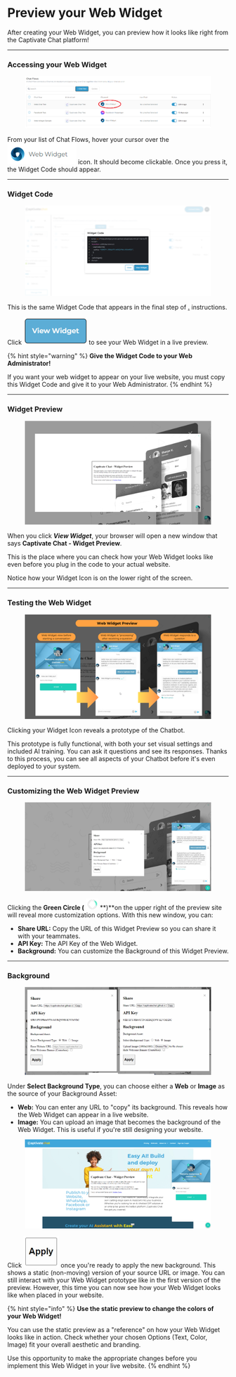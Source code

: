 # Preview your Web Widget

After creating your Web Widget, you can preview how it looks like right from the Captivate Chat platform!&#x20;

***

### Accessing your Web Widget

<figure><img src="../../../.gitbook/assets/image (1).png" alt=""><figcaption></figcaption></figure>

From your list of Chat Flows, hover your cursor over the ![](<../../../.gitbook/assets/image (2).png>) icon. It should become clickable. Once you press it, the Widget Code should appear.

***

### Widget Code

<figure><img src="../../../.gitbook/assets/image (114).png" alt=""><figcaption></figcaption></figure>

This is the same Widget Code that appears in the final step of [.](./ "mention") instructions.&#x20;

Click ![](<../../../.gitbook/assets/image (3).png>)  to see your Web Widget in a live preview.

{% hint style="warning" %}
**Give the Widget Code to your Web Administrator!**

If you want your web widget to appear on your live website, you must copy this Widget Code and give it to your Web Administrator.
{% endhint %}

***

### Widget Preview

<figure><img src="../../../.gitbook/assets/image (133).png" alt=""><figcaption></figcaption></figure>

When you click _**View Widget**_, your browser will open a new window that says **Captivate Chat - Widget Preview**.&#x20;

This is the place where you can check how your Web Widget looks like even before you plug in the code to your actual website.&#x20;

Notice how your Widget Icon is on the lower right of the screen.&#x20;

***

### Testing the Web Widget

<figure><img src="../../../.gitbook/assets/Chatbots (1).png" alt=""><figcaption></figcaption></figure>

Clicking your Widget Icon reveals a prototype of the Chatbot.&#x20;

This prototype is fully functional, with both your set visual settings and included AI training. You can ask it questions and see its responses. Thanks to this process, you can see all aspects of your Chatbot before it's even deployed to your system.&#x20;

***

### Customizing the Web Widget Preview

<figure><img src="../../../.gitbook/assets/image (3) (1).png" alt=""><figcaption></figcaption></figure>

Clicking the **Green Circle (** ![](<../../../.gitbook/assets/image (4).png>) **)**on the upper right of the preview site will reveal more customization options. With this new window, you can:

* **Share URL:** Copy the URL of this Widget Preview so you can share it with your teammates.
* **API Key:** The API Key of the Web Widget.
* **Background:** You can customize the Background of this Widget Preview.&#x20;

***

### Background

<figure><img src="../../../.gitbook/assets/image (119).png" alt=""><figcaption></figcaption></figure>

Under **Select Background Type**, you can choose either a **Web** or **Image** as the source of your Background Asset:

* **Web:** You can enter any URL to "copy" its background. This reveals how the Web Widget can appear in a live website.
* **Image:** You can upload an image that becomes the background of the Web Widget. This is useful if you're still designing your website.&#x20;

<figure><img src="../../../.gitbook/assets/image (2) (1).png" alt=""><figcaption></figcaption></figure>

Click ![](<../../../.gitbook/assets/image (1) (1).png>) once you're ready to apply the new background. This shows a static (non-moving) version of your source URL or image. You can still interact with your Web Widget prototype like in the first version of the preview. However, this time you can now see how your Web Widget looks like when placed in your website.

{% hint style="info" %}
**Use the static preview to change the colors of your Web Widget!**

You can use the static preview as a "reference" on how your Web Widget looks like in action. Check whether your chosen Options (Text, Color, Image) fit your overall aesthetic and branding.&#x20;

Use this opportunity to make the appropriate changes before you implement this Web Widget in your live website.&#x20;
{% endhint %}
